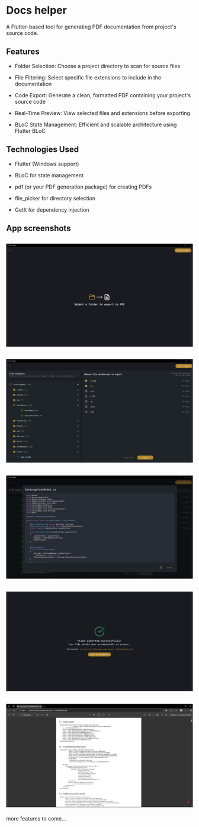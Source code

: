 # Docs helper
A Flutter-based tool for generating PDF documentation from project's source code.
## Features
 - Folder Selection: Choose a project directory to scan for source files

 - File Filtering: Select specific file extensions to include in the documentation

 - Code Export: Generate a clean, formatted PDF containing your project's source code

 - Real-Time Preview: View selected files and extensions before exporting

 - BLoC State Management: Efficient and scalable architecture using Flutter BLoC

## Technologies Used
 - Flutter (Windows support)

 - BLoC for state management

 - pdf (or your PDF generation package) for creating PDFs

 - file_picker for directory selection

 - GetIt for dependency injection

## App screenshots
![export start page](app_screenshots/export_start_page.png)
---
![extensions picker](app_screenshots/extensions_picker_screen.png)
---
![file preview](app_screenshots/file_preview.png)
---
![successfull export](app_screenshots/export_successful.png)
---
![pdf](app_screenshots/pdf_file_generated.png)
---
more features to come...